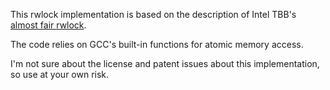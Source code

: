 This rwlock implementation is based on the description of Intel TBB's
[almost fair rwlock](http://software.intel.com/en-us/blogs/2009/04/02/shared-access-with-tbb-readwrite-locks/).

The code relies on GCC's built-in functions for atomic memory access.

I'm not sure about the license and patent issues about this implementation, so use at your own risk.
